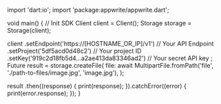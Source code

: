 import 'dart:io';
import 'package:appwrite/appwrite.dart';

void main() { // Init SDK
  Client client = Client();
  Storage storage = Storage(client);

  client
    .setEndpoint('https://[HOSTNAME_OR_IP]/v1') // Your API Endpoint
    .setProject('5df5acd0d48c2') // Your project ID
    .setKey('919c2d18fb5d4...a2ae413da83346ad2') // Your secret API key
  ;
  Future result = storage.createFile(
    file: await MultipartFile.fromPath('file', './path-to-files/image.jpg', 'image.jpg'),
  );

  result
    .then((response) {
      print(response);
    }).catchError((error) {
      print(error.response);
  });
}
